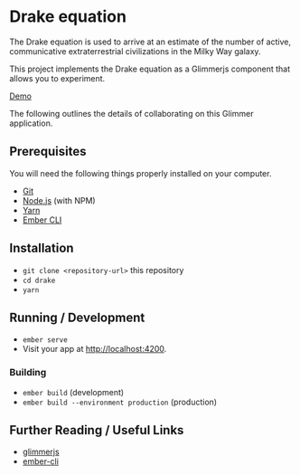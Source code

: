 # Drake equation
The Drake equation is used to arrive at an estimate of the number of active, communicative extraterrestrial civilizations in the Milky Way galaxy.

This project implements the Drake equation as a Glimmerjs component that allows you to experiment.

[Demo](https://bracke.github.io/drake/index.html)


The following outlines the details of collaborating on this Glimmer application.

## Prerequisites

You will need the following things properly installed on your computer.

* [Git](https://git-scm.com/)
* [Node.js](https://nodejs.org/) (with NPM)
* [Yarn](https://yarnpkg.com/en/)
* [Ember CLI](https://ember-cli.com/)

## Installation

* `git clone <repository-url>` this repository
* `cd drake`
* `yarn`

## Running / Development

* `ember serve`
* Visit your app at [http://localhost:4200](http://localhost:4200).

### Building

* `ember build` (development)
* `ember build --environment production` (production)

## Further Reading / Useful Links

* [glimmerjs](http://github.com/tildeio/glimmer/)
* [ember-cli](https://ember-cli.com/)
